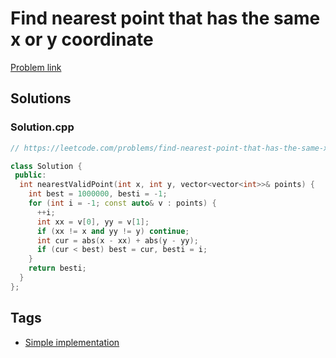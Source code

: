 # Find nearest point that has the same x or y coordinate

[Problem link](https://leetcode.com/problems/find-nearest-point-that-has-the-same-x-or-y-coordinate)

## Solutions


### Solution.cpp
```cpp
// https://leetcode.com/problems/find-nearest-point-that-has-the-same-x-or-y-coordinate

class Solution {
 public:
  int nearestValidPoint(int x, int y, vector<vector<int>>& points) {
    int best = 1000000, besti = -1;
    for (int i = -1; const auto& v : points) {
      ++i;
      int xx = v[0], yy = v[1];
      if (xx != x and yy != y) continue;
      int cur = abs(x - xx) + abs(y - yy);
      if (cur < best) best = cur, besti = i;
    }
    return besti;
  }
};
```
## Tags

* [Simple implementation](/Collections/simple-implementation.md#simple-implementation)
